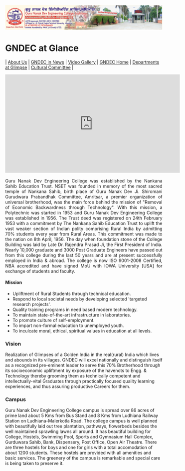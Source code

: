 ![img](Images/gndec.png)
# GNDEC at Glance

| [About Us](GNDEC.md) | [GNDEC in News](News.md) | [Video Gallery](Videos.md) | [GNDEC Home](https://gndec.ac.in/) | [Departments at Glimpse](../CoverPage/Contents.md) | [Cultural Committee](../Cultural/Cultural.md) |


<iframe width="560" height="315" src="https://www.youtube.com/embed/zIpXf4SVzUs" frameborder="0" allow="accelerometer; autoplay; clipboard-write; encrypted-media; gyroscope; picture-in-picture" allowfullscreen></iframe>


<p align=justify>
 Guru Nanak Dev Engineering College was established by the Nankana Sahib Education Trust. NSET was founded in memory of the most sacred temple of Nankana Sahib, birth place of Guru Nanak Dev Ji. Shiromani Gurudwara Prabandhak Committee, Amritsar, a premier organization of universal brotherhood, was the main force behind the mission of "Removal of Economic Backwardness through Technology". With this mission, a Polytechnic was started in 1953 and Guru Nanak Dev Engineering College was established in 1956. The Trust deed was registered on 24th February 1953 with a commitment by The Nankana Sahib Education Trust to uplift the vast weaker section of Indian polity comprising Rural India by admitting 70% students every year from Rural Areas. This commitment was made to the nation on 8th April, 1956. The day when foundation stone of the College Building was laid by Late Dr. Rajendra Prasad Ji, the First President of India. Nearly 10,000 graduate and 3000 Post Graduate Engineers have passed out from this college during the last 50 years and are at present successfully employed in India & abroad. The college is now ISO 9001-2008 Certified, NBA accredited and have signed MoU with IOWA University [USA] for exchange of students and faculty.
</p>

#### Mission

- Upliftment of Rural Students through technical education.
- Respond to local societal needs by developing selected 'targeted research projects'.
- Quality training programs in need based modern technology.
- To maintain state-of-the-art infrastructure in laboratories.
- To promote culture of self-employment.
- To impart non-formal education to unemployed youth.
- To inculcate moral, ethical, spiritual values in education at all levels.

### Vision


Realization of Glimpses of a Golden India in the real(rural) India which lives and abounds in its villages. GNDEC will excel nationally and distinguish itself as a recognized pre-eminent leader to serve this 70% Brotherhood through its socioeconomic upliftment by exposure of the havenots to Engg. & Technology thereby grooming them as technically competent and intellectually-vital Graduates through practically focused quality learning experiences, and thus assuring productive Careers for them.


### Campus

Guru Nanak Dev Engineering College campus is spread over 86 acres of prime land about 5 Kms from Bus Stand and 8 Kms from Ludhiana Railway Station on Ludhiana-Malerkotla Road. The college campus is well planned with beautifully laid out tree plantation, pathways, flowerbeds besides the well maintained sprawling lawns all around. It has beautiful building for College, Hostels, Swimming Pool, Sports and Gymnasium Hall Complex, Gurduwara Sahib, Bank, Dispensery, Post Office, Open Air Theatre. There are three hostels for boys and one for girls with a total accomodation of about 1200 students. These hostels are provided with all amenities and basic services. The greenery of the campus is remarkable and special care is being taken to preserve it.
